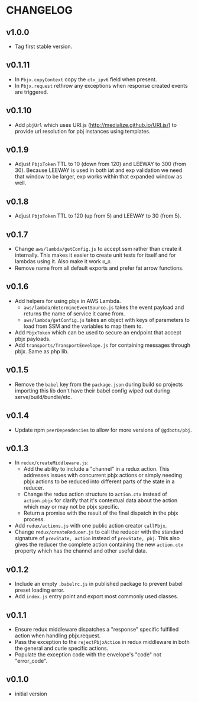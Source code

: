 # CHANGELOG


## v1.0.0
* Tag first stable version.


## v0.1.11
* In `Pbjx.copyContext` copy the `ctx_ipv6` field when present.
* In `Pbjx.request` rethrow any exceptions when response created events are triggered.


## v0.1.10
* Add `pbjUrl` which uses URI.js (http://medialize.github.io/URI.js/) to provide url resolution for pbj instances using templates.


## v0.1.9
* Adjust `PbjxToken` TTL to 10 (down from 120) and LEEWAY to 300 (from 30).  Because LEEWAY is used in both iat and exp validation we need that window to be larger, exp works within that expanded window as well.


## v0.1.8
* Adjust `PbjxToken` TTL to 120 (up from 5) and LEEWAY to 30 (from 5).


## v0.1.7
* Change `aws/lambda/getConfig.js` to accept ssm rather than create it internally.  This makes it easier
  to create unit tests for itself and for lambdas using it.  Also make it work ಠ_ಠ.
* Remove name from all default exports and prefer fat arrow functions.


## v0.1.6
* Add helpers for using pbjx in AWS Lambda.
  * `aws/lambda/determineEventSource.js` takes the event payload and returns the name of service it came from. 
  * `aws/lambda/getConfig.js` takes an object with keys of parameters to load from SSM and the variables to map them to.
* Add `PbjxToken` which can be used to secure an endpoint that accept pbjx payloads.
* Add `transports/TransportEnvelope.js` for containing messages through pbjx.  Same as php lib.


## v0.1.5
* Remove the `babel` key from the `package.json` during build so projects importing 
  this lib don't have their babel config wiped out during serve/build/bundle/etc.


## v0.1.4
* Update npm `peerDependencies` to allow for more versions of `@gdbots/pbj`.


## v0.1.3
* In `redux/createMiddleware.js`:
  * Add the ability to include a "channel" in a redux action. This addresses issues with 
    concurrent pbjx actions or simply needing pbjx actions to be reduced into different 
    parts of the state in a reducer.
  * Change the redux action structure to `action.ctx` instead of `action.pbjx` for clarify 
    that it's contextual data about the action which may or may not be pbjx specific.
  * Return a promise with the result of the final dispatch in the pbjx process.
* Add `redux/actions.js` with one public action creator `callPbjx`.
* Change `redux/createReducer.js` to call the reducer with the standard signature of
  `prevState, action` instead of `prevState, pbj`.  This also gives the reducer the complete
  action containing the new `action.ctx` property which has the channel and other useful data.  


## v0.1.2
* Include an empty `.babelrc.js` in published package to prevent babel preset loading error.
* Add `index.js` entry point and export most commonly used classes.


## v0.1.1
* Ensure redux middleware dispatches a "response" specific fulfilled action when handling pbjx.request.
* Pass the exception to the `rejectPbjxAction` in redux middleware in both the general and curie specific actions.
* Populate the exception code with the envelope's "code" not "error_code".


## v0.1.0
* initial version
